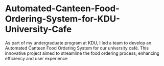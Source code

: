 # Automated-Canteen-Food-Ordering-System-for-KDU-University-Cafe
As part of my undergraduate program at KDU, I led a team to develop an Automated Canteen Food Ordering System for our university café. This innovative project aimed to streamline the food ordering process, enhancing efficiency and user experience
